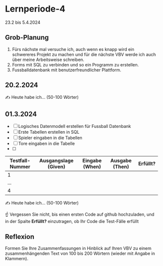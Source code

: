 # Lernperiode-4

23.2 bis 5.4.2024

## Grob-Planung

1. Fürs nächste mal versuche ich, auch wenn es knapp wird ein schwereres Projekt zu machen und für die nächste VBV werde ich auch über meine Arbeitsweise schreiben.
2. Forms mit SQL zu verbinden und so ein Programm zu erstellen.
3. Fussballdatenbank mit benutzerfreundlicher Plattform.

## 20.2.2024

✍️ Heute habe ich... (50-100 Wörter)

## 01.3.2024

- [ ] Logisches Datenmodell erstellen für Fussball Datenbank
- [ ] Erste Tabellen erstellen in SQL
- [ ] Spieler eingaben in die Tabellen
- [ ] Tore eingaben in die Tabelle
- [ ] 

| Testfall-Nummer | Ausgangslage (Given) | Eingabe (When) | Ausgabe (Then) | Erfüllt? |
| --- | --- | --- | --- | --- |
| 1   |     |     |     |     |
| ... |     |     |     |     |
| 4   |     |     |     |     |

✍️ Heute habe ich... (50-100 Wörter)

☝️ Vergessen Sie nicht, bis einen ersten Code auf github hochzuladen, und in der Spalte **Erfüllt?** einzutragen, ob Ihr Code die Test-Fälle erfüllt

## Reflexion

Formen Sie Ihre Zusammenfassungen in Hinblick auf Ihren VBV zu einem zusammenhängenden Text von 100 bis 200 Wörtern (wieder mit Angabe in Klammern).
